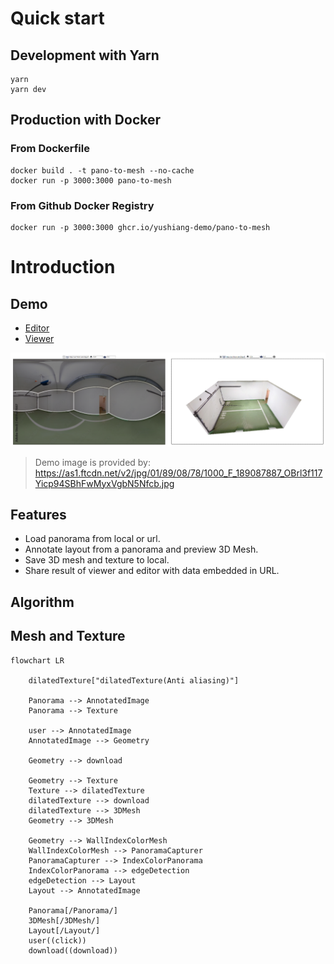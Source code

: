 # Quick start

## Development with Yarn

```
yarn
yarn dev
```

## Production with Docker

### From Dockerfile

```
docker build . -t pano-to-mesh --no-cache
docker run -p 3000:3000 pano-to-mesh
```

### From Github Docker Registry

```
docker run -p 3000:3000 ghcr.io/yushiang-demo/pano-to-mesh
```

# Introduction

## Demo

- [Editor](https://pano-to-mesh.vercel.app/editor#eNpdkE9rwzAMxb-Lz8aWHP-Rcyyjt7WHwqCUENKsST0yJ6TptjL23ecUtrDp8EPiPaSHPlnT9f24ZzlwVp9CF2KbBpaJDBlnXXXrr5N6YPnhAALt38o4CEMuA1xY8GTUoAEdGYdazTSz0VtjgfQP70arwapZTY1CXHhXvXP23xYLhhTgL4uCs6GK_Vi9Vin2eZqGSy5ldUHRTPVzFPE0yTclX4ZWAkryEkg6kggA5bpE8kCOyJXb1dhlDaLbh3rwerc6r98fbx9P7XFjNk19FGkDW25tx9CGmN4CHEUKVnx9A-oPVjs)
- [Viewer](https://pano-to-mesh.vercel.app/#eNpdkE9rwzAMxb-Lz8aWHP-Rcyyjt7WHwqCUENKsST0yJ6TptjL23ecUtrDp8EPiPaSHPlnT9f24ZzlwVp9CF2KbBpaJDBlnXXXrr5N6YPnhAALt38o4CEMuA1xY8GTUoAEdGYdazTSz0VtjgfQP70arwapZTY1CXHhXvXP23xYLhhTgL4uCs6GK_Vi9Vin2eZqGSy5ldUHRTPVzFPE0yTclX4ZWAkryEkg6kggA5bpE8kCOyJXb1dhlDaLbh3rwerc6r98fbx9P7XFjNk19FGkDW25tx9CGmN4CHEUKVnx9A-oPVjs)

![image](./Demo.png)

> Demo image is provided by:
> https://as1.ftcdn.net/v2/jpg/01/89/08/78/1000_F_189087887_OBrl3f117Yicp94SBhFwMyxVgbN5Nfcb.jpg

## Features

- Load panorama from local or url.
- Annotate layout from a panorama and preview 3D Mesh.
- Save 3D mesh and texture to local.
- Share result of viewer and editor with data embedded in URL.

## Algorithm

## Mesh and Texture

```mermaid
flowchart LR

    dilatedTexture["dilatedTexture(Anti aliasing)"]

    Panorama --> AnnotatedImage
    Panorama --> Texture

    user --> AnnotatedImage
    AnnotatedImage --> Geometry

    Geometry --> download

    Geometry --> Texture
    Texture --> dilatedTexture
    dilatedTexture --> download
    dilatedTexture --> 3DMesh
    Geometry --> 3DMesh

    Geometry --> WallIndexColorMesh
    WallIndexColorMesh --> PanoramaCapturer
    PanoramaCapturer --> IndexColorPanorama
    IndexColorPanorama --> edgeDetection
    edgeDetection --> Layout
    Layout --> AnnotatedImage

    Panorama[/Panorama/]
    3DMesh[/3DMesh/]
    Layout[/Layout/]
    user((click))
    download((download))
```
